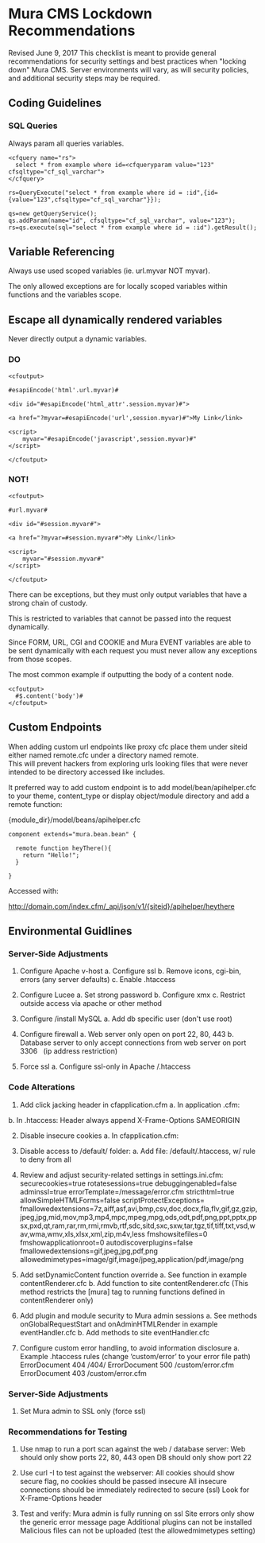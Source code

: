 # Mura CMS Lockdown Recommendations
Revised June 9, 2017
This checklist is meant to provide general recommendations for security settings and best practices when "locking down" Mura CMS.
Server environments will vary, as will security policies, and additional security steps may be required. 

## Coding Guidelines

### SQL Queries

Always param all queries variables.

```
<cfquery name="rs">
  select * from example where id=<cfqueryparam value="123" cfsqltype="cf_sql_varchar">
</cfquery>
```

```
rs=QueryExecute("select * from example where id = :id",{id={value="123",cfsqltype="cf_sql_varchar"}});
```

```
qs=new getQueryService();
qs.addParam(name="id", cfsqltype="cf_sql_varchar", value="123");
rs=qs.execute(sql="select * from example where id = :id").getResult();
```

## Variable Referencing

Always use used scoped variables (ie. url.myvar NOT myvar).

The only allowed exceptions are for locally scoped variables within functions and the variables scope.

## Escape all dynamically rendered variables

Never directly output a dynamic variables. 

### DO

```
<cfoutput>

#esapiEncode('html'.url.myvar)#

<div id="#esapiEncode('html_attr'.session.myvar)#">

<a href="?myvar=#esapiEncode('url',session.myvar)#">My Link</link>

<script>
    myvar="#esapiEncode('javascript',session.myvar)#"
</script>

</cfoutput>
```

### NOT!

```
<cfoutput>

#url.myvar#

<div id="#session.myvar#">

<a href="?myvar=#session.myvar#">My Link</link>

<script>
    myvar="#session.myvar#"
</script>

</cfoutput>
```

There can be exceptions, but they must only output variables that have a strong chain of custody.

This is restricted to variables that cannot be passed into the request dynamically. 
 
Since FORM, URL, CGI and COOKIE and Mura EVENT variables are able to be sent dynamically with each request you must never allow any exceptions from those scopes.

The most common example if outputting the body of a content node.

```
<cfoutput>
  #$.content('body')#
</cfoutput>
```

## Custom Endpoints

When adding custom url endpoints like proxy cfc place them under siteid either named remote.cfc under a directory named remote.  
This will prevent hackers from exploring urls looking files that were never intended to be directory accessed like includes.

It preferred way to add custom endpoint is to add model/bean/apihelper.cfc to your theme, content_type or display object/module directory and add a remote function:

{module_dir}/model/beans/apihelper.cfc

```
component extends="mura.bean.bean" {
  
  remote function heyThere(){
    return "Hello!";
  }

}
```

Accessed with:

http://domain.com/index.cfm/_api/json/v1/{siteid}/apihelper/heythere

## Environmental Guidlines

### Server-Side Adjustments

1. Configure Apache v-host
a. Configure ssl
b. Remove icons, cgi-bin, errors (any server defaults)
c. Enable .htaccess

2. Configure Lucee
a. Set strong password
b. Configure xmx
c. Restrict outside access via apache or other method

3. Configure /install MySQL
a. Add db specific user (don't use root)

4. Configure firewall
a. Web server only open on port 22, 80, 443
b. Database server to only accept connections from web server on port 3306       (ip address restriction)
	
5. Force ssl
a. Configure ssl-only in Apache /.htaccess


### Code Alterations

1. Add click jacking header in cfapplication.cfm
a. In application .cfm:	
<cfheader name="X-Frame-Options" value="SAMEORIGIN">
b. In .htaccess:
<ifModule mod_headers.c>
		Header always append X-Frame-Options SAMEORIGIN
</ifModule>
	
2. Disable insecure cookies
a. In cfapplication.cfm:
<cfset this.setClientCookies = false>
	
3. Disable access to /default/ folder:
a. Add file: /default/.htaccess, w/ rule to deny from all
	
4. Review and adjust security-related settings in settings.ini.cfm:
securecookies=true
rotatesessions=true
debuggingenabled=false
adminssl=true
errorTemplate=/message/error.cfm
stricthtml=true
allowSimpleHTMLForms=false
scriptProtectExceptions=
fmallowedextensions=7z,aiff,asf,avi,bmp,csv,doc,docx,fla,flv,gif,gz,gzip,jpeg,jpg,mid,mov,mp3,mp4,mpc,mpeg,mpg,ods,odt,pdf,png,ppt,pptx,ppsx,pxd,qt,ram,rar,rm,rmi,rmvb,rtf,sdc,sitd,sxc,sxw,tar,tgz,tif,tiff,txt,vsd,wav,wma,wmv,xls,xlsx,xml,zip,m4v,less
fmshowsitefiles=0
fmshowapplicationroot=0
autodiscoverplugins=false
fmallowedextensions=gif,jpeg,jpg,pdf,png
allowedmimetypes=image/gif,image/jpeg,application/pdf,image/png

5. Add setDynamicContent function override 
a. See function in example contentRenderer.cfc
b. Add function to site contentRenderer.cfc
   (This method restricts the [mura] tag to running functions defined in contentRenderer only)

6. Add plugin and module security to Mura admin sessions
a. See methods onGlobalRequestStart and onAdminHTMLRender in example eventHandler.cfc
b. Add methods to site eventHandler.cfc

7. Configure custom error handling, to avoid information disclosure
a. Example .htaccess rules (change ‘custom/error’ to your error file path)
	ErrorDocument 404 /404/
	ErrorDocument 500 /custom/error.cfm
	ErrorDocument 403 /custom/error.cfm


### Server-Side Adjustments

1. Set Mura admin to SSL only (force ssl)


### Recommendations for Testing

1. Use nmap to run a port scan against the web / database server:
	Web should only show ports 22, 80, 443 open
	DB should only show port 22

2. Use curl -I to test against the webserver:
	All cookies should show secure flag, no cookies should be passed insecure
	All insecure connections should be immediately redirected to secure (ssl)
	Look for X-Frame-Options header

3. Test and verify: 
	Mura admin is fully running on ssl
	Site errors only show the generic error message page
	Additional plugins can not be installed
	Malicious files can not be uploaded (test the allowedmimetypes setting)



